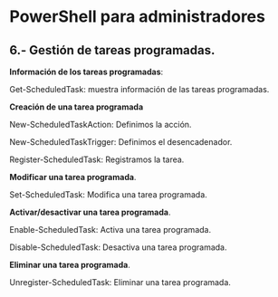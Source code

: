 # PowerShell para administradores
## 6.- Gestión de tareas programadas.

**Información de los tareas programadas**:

Get-ScheduledTask: muestra información de las tareas programadas.


**Creación de una tarea programada**

New-ScheduledTaskAction: Definimos la acción.

New-ScheduledTaskTrigger: Definimos el desencadenador.

Register-ScheduledTask: Registramos la tarea.


**Modificar una tarea programada**.

Set-ScheduledTask: Modifica una tarea programada.


**Activar/desactivar una tarea programada**.

Enable-ScheduledTask: Activa una tarea programada.

Disable-ScheduledTask: Desactiva una tarea programada.


**Eliminar una tarea programada**.

Unregister-ScheduledTask: Eliminar una tarea programada.